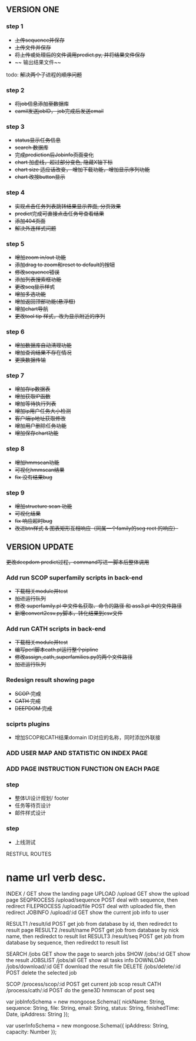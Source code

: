 ## VERSION ONE

### step 1

* ~~上传sequence并保存~~
* ~~上传文件并保存~~
* ~~将上传或处理后的文件调用predict.py, 并将结果文件保存~~
* ~~ 输出结果文件~~

todo: ~~解决两个子进程的顺序问题~~

### step 2

* ~~将job信息添加至数据库~~
* ~~eamil发送jobID， job完成后发送email~~
  
### step 3
* ~~status显示任务信息~~
* ~~search 数据库~~
* ~~完成prediction后Jobinfo页面变化~~
* ~~chart 加虚线，超过部分变色, 隐藏X轴下标~~
* ~~chart size 适应话改变， 增加下载功能，增加显示序列功能~~
* ~~chart 改按button显示~~

### step 4
* ~~实现点击任务列表跳转结果显示界面, 分页效果~~
* ~~predict完成可直接点击任务号查看结果~~
* ~~添加404页面~~
* ~~解决外连样式问题~~

### step 5
* ~~增加zoom in/out 功能~~
* ~~添加drag to zoom和reset to default的按钮~~
* ~~修改sequence错误~~
* ~~添加列表搜索框功能~~
* ~~更改seq显示样式~~
* ~~增加多选功能~~
* ~~增加返回顶部功能(悬浮框)~~
* ~~增加chart导航~~
* ~~更改tool tip 样式，改为显示附近的序列~~

### step 6
* ~~增加数据库自动清理功能~~
* ~~增加查询结果不存在情况~~
* ~~更换数据传输~~

### step 7
* ~~增加存ip数据表~~
* ~~增加获取IP函数~~
* ~~增加等待执行列表~~
* ~~增加ip用户任务大小检测~~
* ~~客户端ip地址获取修改~~
* ~~增加用户删除任务功能~~
* ~~增加保存chart功能~~

### step 8
* ~~增加hmmscan功能~~
* ~~可视化hmmscan结果~~
* ~~fix 没有结果bug~~

### step 9
* ~~增加structure scan 功能~~
* ~~可视化结果~~
* ~~fix 响应超时bug~~
* ~~改进btn样式 & 图表矩形互相响应（同属一个family的seg rect 的响应）~~

## VERSION UPDATE
~~更改deepdom predict过程，command写进一脚本后整体调用~~ 

### Add run SCOP superfamily scripts in back-end
* ~~下载相关module并test~~
* ~~加进运行队列~~
* ~~修改 superfamily.pl 中文件名获取、命令的路径 和 ass3.pl 中的文件路径~~
* ~~新增convert2csv.py脚本，转化结果到csv文件~~

### Add run CATH scripts in back-end
* ~~下载相关module并test~~
* ~~编写perl脚本cath.pl运行整个pipline~~
* ~~修改assign_cath_superfamilies.py的两个文件路径~~
* ~~加进运行队列~~

### Redesign result showing page
* ~~SCOP 完成~~
* ~~CATH 完成~~
* ~~DEEPDOM 完成~~

### sciprts plugins
* 增加SCOP和CATH结果domain ID对应的名称，同时添加外联接


### ADD USER MAP AND STATISTIC ON INDEX PAGE

### ADD PAGE INSTRUCTION FUNCTION ON EACH PAGE

### step
* 整体UI设计规划/ footer
* 任务等待页设计
* 邮件样式设计

### step
* 上线测试

RESTFUL ROUTES

name                 url                  verb            desc.
==========================================================================
INDEX               /                     GET         show the landing page
UPLOAD              /upload               GET         show the upload page
SEQPROCESS          /upload/sequence      POST        deal with sequence, then redirect
FILEPROCESS         /upload/file          POST        deal with uploaded file, then redirect
JOBINFO             /upload/:id           GET         show the current job info to user

RESULT1             /result/id            POST        get job from database by id, then rediredct to result page
RESULT2             /result/name          POST        get job from database by nick name, then rediredct to result list
RESULT3             /result/seq           POST        get job from database by sequence, then rediredct to result list

SEARCH              /jobs                 GET         show the page to search jobs
SHOW                /jobs/:id             GET         show the result
JOBSLIST            /jobs/all             GET         show all tasks info
DOWNLOAD			/jobs/download/:id    GET	      download the result file
DELETE				/jobs/delete/:id	  POST		  delete the selected job

SCOP				/process/scop/:id	  POST		  get current job scop result
CATH				/process/cath/:id	  POST		  do the gene3D hmmscan of post seq


var jobInfoSchema = new mongoose.Schema({
	nickName: String,
	sequence: String,
	file: String,
	email: String,
	status: String,
	finishedTime: Date,
	ipAddress: String
});

var userInfoSchema = new mongoose.Schema({
	ipAddress: String,
	capacity: Number
});
